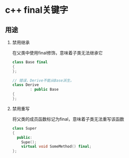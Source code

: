 # c++ final关键字
## 用途

1. 禁用继承

   在父类中使用final修饰，意味着子类无法继承它

   ```c++
   class Base final
   {
   };
    
   // 错误，Derive不能从Base派生。
   class Derive
           : public Base
   {
   };
   ```

2. 禁用重写

   将父类的成员函数标记为final，意味着子类无法重写该函数
   
   ```c++
   class Super
   {
     public:
       Supe();
       virtual void SomeMethod() final;
   };
   ```

